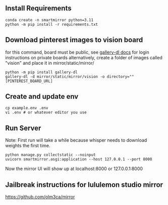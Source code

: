 ## Install Requirements
```
conda create -n smartmirror python=3.11
python -m pip install -r requirements.txt
```
## Download pinterest images to vision board
for this command, board must be public, see [gallery-dl docs](https://github.com/mikf/gallery-dl/) for login instructions on private boards
alternatively, create a folder of images called "vision" and place it in mirror/static/mirror/
```
python -m pip install gallery-dl
gallery-dl -d mirror/static/mirror/vision -o directory="" [PINTEREST_BOARD_URL]
```
## Create and update env
```
cp example.env .env
vi .env # or whatever editor you use
```

## Run Server
Note: First run will take a while because whisper needs to download weights the first time.
```
python manage.py collectstatic --noinput
uvicorn smartmirror.asgi:application --host 127.0.0.1 --port 8000
```
Now the mirror UI will show up at localhost:8000 or 127.0.0.1:8000

## Jailbreak instructions for lululemon studio mirror
https://github.com/olm3ca/mirror

